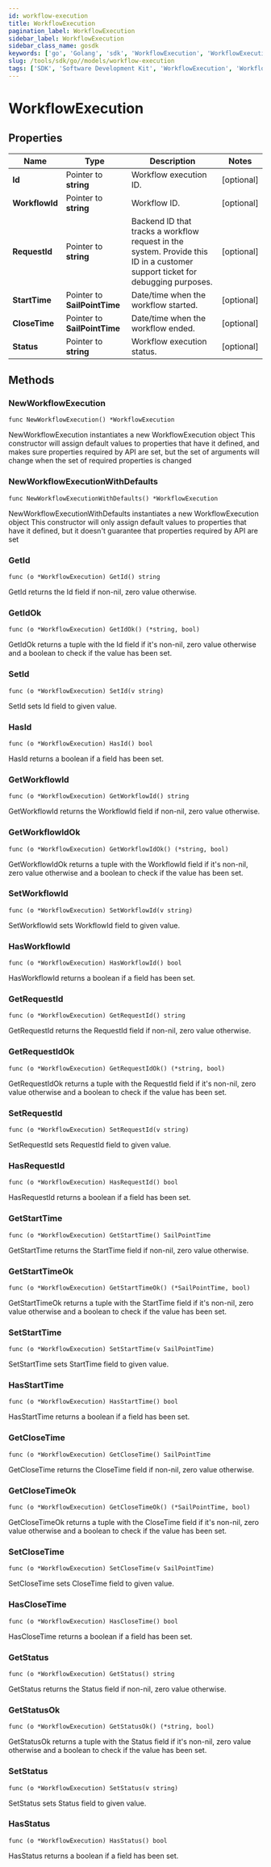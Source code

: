 ```yaml
---
id: workflow-execution
title: WorkflowExecution
pagination_label: WorkflowExecution
sidebar_label: WorkflowExecution
sidebar_class_name: gosdk
keywords: ['go', 'Golang', 'sdk', 'WorkflowExecution', 'WorkflowExecution'] 
slug: /tools/sdk/go//models/workflow-execution
tags: ['SDK', 'Software Development Kit', 'WorkflowExecution', 'WorkflowExecution']
---
```


# WorkflowExecution

## Properties

Name | Type | Description | Notes
------------ | ------------- | ------------- | -------------
**Id** | Pointer to **string** | Workflow execution ID. | [optional] 
**WorkflowId** | Pointer to **string** | Workflow ID. | [optional] 
**RequestId** | Pointer to **string** | Backend ID that tracks a workflow request in the system. Provide this ID in a customer support ticket for debugging purposes. | [optional] 
**StartTime** | Pointer to **SailPointTime** | Date/time when the workflow started. | [optional] 
**CloseTime** | Pointer to **SailPointTime** | Date/time when the workflow ended. | [optional] 
**Status** | Pointer to **string** | Workflow execution status. | [optional] 

## Methods

### NewWorkflowExecution

`func NewWorkflowExecution() *WorkflowExecution`

NewWorkflowExecution instantiates a new WorkflowExecution object
This constructor will assign default values to properties that have it defined,
and makes sure properties required by API are set, but the set of arguments
will change when the set of required properties is changed

### NewWorkflowExecutionWithDefaults

`func NewWorkflowExecutionWithDefaults() *WorkflowExecution`

NewWorkflowExecutionWithDefaults instantiates a new WorkflowExecution object
This constructor will only assign default values to properties that have it defined,
but it doesn't guarantee that properties required by API are set

### GetId

`func (o *WorkflowExecution) GetId() string`

GetId returns the Id field if non-nil, zero value otherwise.

### GetIdOk

`func (o *WorkflowExecution) GetIdOk() (*string, bool)`

GetIdOk returns a tuple with the Id field if it's non-nil, zero value otherwise
and a boolean to check if the value has been set.

### SetId

`func (o *WorkflowExecution) SetId(v string)`

SetId sets Id field to given value.

### HasId

`func (o *WorkflowExecution) HasId() bool`

HasId returns a boolean if a field has been set.

### GetWorkflowId

`func (o *WorkflowExecution) GetWorkflowId() string`

GetWorkflowId returns the WorkflowId field if non-nil, zero value otherwise.

### GetWorkflowIdOk

`func (o *WorkflowExecution) GetWorkflowIdOk() (*string, bool)`

GetWorkflowIdOk returns a tuple with the WorkflowId field if it's non-nil, zero value otherwise
and a boolean to check if the value has been set.

### SetWorkflowId

`func (o *WorkflowExecution) SetWorkflowId(v string)`

SetWorkflowId sets WorkflowId field to given value.

### HasWorkflowId

`func (o *WorkflowExecution) HasWorkflowId() bool`

HasWorkflowId returns a boolean if a field has been set.

### GetRequestId

`func (o *WorkflowExecution) GetRequestId() string`

GetRequestId returns the RequestId field if non-nil, zero value otherwise.

### GetRequestIdOk

`func (o *WorkflowExecution) GetRequestIdOk() (*string, bool)`

GetRequestIdOk returns a tuple with the RequestId field if it's non-nil, zero value otherwise
and a boolean to check if the value has been set.

### SetRequestId

`func (o *WorkflowExecution) SetRequestId(v string)`

SetRequestId sets RequestId field to given value.

### HasRequestId

`func (o *WorkflowExecution) HasRequestId() bool`

HasRequestId returns a boolean if a field has been set.

### GetStartTime

`func (o *WorkflowExecution) GetStartTime() SailPointTime`

GetStartTime returns the StartTime field if non-nil, zero value otherwise.

### GetStartTimeOk

`func (o *WorkflowExecution) GetStartTimeOk() (*SailPointTime, bool)`

GetStartTimeOk returns a tuple with the StartTime field if it's non-nil, zero value otherwise
and a boolean to check if the value has been set.

### SetStartTime

`func (o *WorkflowExecution) SetStartTime(v SailPointTime)`

SetStartTime sets StartTime field to given value.

### HasStartTime

`func (o *WorkflowExecution) HasStartTime() bool`

HasStartTime returns a boolean if a field has been set.

### GetCloseTime

`func (o *WorkflowExecution) GetCloseTime() SailPointTime`

GetCloseTime returns the CloseTime field if non-nil, zero value otherwise.

### GetCloseTimeOk

`func (o *WorkflowExecution) GetCloseTimeOk() (*SailPointTime, bool)`

GetCloseTimeOk returns a tuple with the CloseTime field if it's non-nil, zero value otherwise
and a boolean to check if the value has been set.

### SetCloseTime

`func (o *WorkflowExecution) SetCloseTime(v SailPointTime)`

SetCloseTime sets CloseTime field to given value.

### HasCloseTime

`func (o *WorkflowExecution) HasCloseTime() bool`

HasCloseTime returns a boolean if a field has been set.

### GetStatus

`func (o *WorkflowExecution) GetStatus() string`

GetStatus returns the Status field if non-nil, zero value otherwise.

### GetStatusOk

`func (o *WorkflowExecution) GetStatusOk() (*string, bool)`

GetStatusOk returns a tuple with the Status field if it's non-nil, zero value otherwise
and a boolean to check if the value has been set.

### SetStatus

`func (o *WorkflowExecution) SetStatus(v string)`

SetStatus sets Status field to given value.

### HasStatus

`func (o *WorkflowExecution) HasStatus() bool`

HasStatus returns a boolean if a field has been set.


